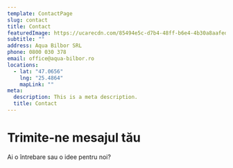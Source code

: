 ```yaml
---
template: ContactPage
slug: contact
title: Contact
featuredImage: https://ucarecdn.com/85494e5c-d7b4-48ff-b6e4-4b30a8aafede/
subtitle: ""
address: Aqua Bilbor SRL
phone: 0800 030 378
email: office@aqua-bilbor.ro
locations:
  - lat: "47.0656"
    lng: "25.4864"
    mapLink: ""
meta:
  description: This is a meta description.
  title: Contact
---
```

# Trimite-ne mesajul tău

Ai o întrebare sau o idee pentru noi?